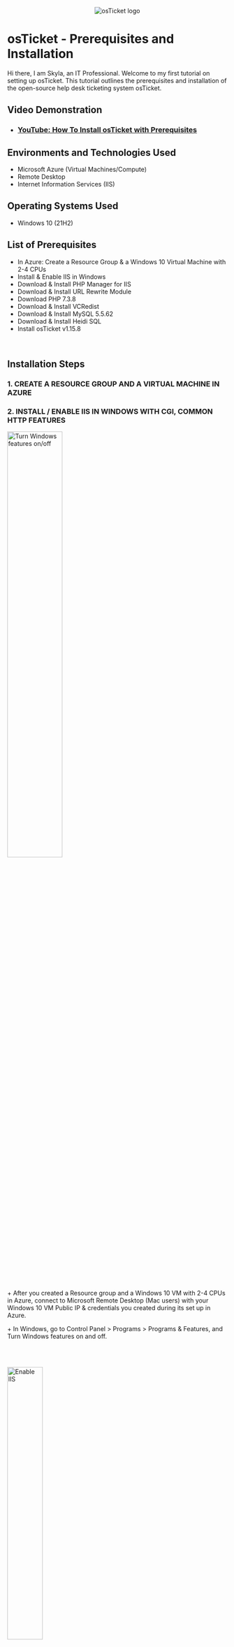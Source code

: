 <p align="center">
<img src="https://i.imgur.com/Clzj7Xs.png" alt="osTicket logo"/>
</p>

<h1>osTicket - Prerequisites and Installation</h1>
Hi there, I am Skyla, an IT Professional. Welcome to my first tutorial on setting up osTicket. This tutorial outlines the prerequisites and installation of the open-source help desk ticketing system osTicket.<br />


<h2>Video Demonstration</h2>

- ### [YouTube: How To Install osTicket with Prerequisites](https://www.youtube.com)

<h2>Environments and Technologies Used</h2>

- Microsoft Azure (Virtual Machines/Compute)
- Remote Desktop
- Internet Information Services (IIS)

<h2>Operating Systems Used </h2>

- Windows 10</b> (21H2)

<h2>List of Prerequisites</h2>

- In Azure: Create a Resource Group & a Windows 10 Virtual Machine with 2-4 CPUs
- Install & Enable IIS in Windows
- Download & Install PHP Manager for IIS
- Download & Install URL Rewrite Module
- Download PHP 7.3.8
- Download & Install VCRedist
- Download & Install MySQL 5.5.62
- Download & Install Heidi SQL
- Install osTicket v1.15.8
<br />
  

<h2>Installation Steps</h2>

<p><h3> 1. CREATE A RESOURCE GROUP AND A VIRTUAL MACHINE IN AZURE </h3></p>

<p><h3> 2. INSTALL / ENABLE IIS IN WINDOWS WITH CGI, COMMON HTTP FEATURES</h3></p>
<p>
<img src="https://i.imgur.com/ejN3TMV.png" height="50%" width="50%" alt="Turn Windows features on/off"/>
</p>
<p>
+ After you created a Resource group and a Windows 10 VM with 2-4 CPUs in Azure, connect to Microsoft Remote Desktop (Mac users) with your Windows 10 VM Public IP & credentials you created during its set up in Azure. </p>
<p>
+ In Windows, go to Control Panel > Programs > Programs & Features, and Turn Windows features on and off. 
</p>
<br />
<br />

<p>
<img src="https://i.imgur.com/KWxqFFv.png" height="40%" width="40%" alt="Enable IIS"/>
</p>
<img src="https://i.imgur.com/qYh2xQJ.png" height="40%" width="40%" alt="Enable IIS"/>
<p>
Before installing osTicket, you need IIS because osTicket is a web-based application. IIS (Internet Information Services) is the needed software that allows your computer to serve and display web pages on the internet.
<p>
Check mark Internet Information Services to enable it. Then, click on Web Management Tools > Application Development Features. Check CGI and Common Features to enable them as well.  
</p>
<br />


<p>
<p><h3>3. INSTALL PHP MANAGER FOR IIS</h3></p>
<p>
<img src="https://i.imgur.com/8xoF95v.png" height="50%" width="50%" alt="Install PHP Manager for IIS"/>
</p>
<p>
+ Download and install PHP Manager for IIS. </p>
 <p>
+ PHP Manager for IIS is a tool that helps Internet Information Services (IIS) work smoothly with PHP. It ensures that IIS can understand and process PHP code, making it compatible with osTicket since it's built using PHP.
</p>
<br />
<br />



<p>
<p><h3>4.INSTALL REWRITE MODULE</h3>
</p>
<p>
<img src="https://i.imgur.com/ETZ51Zc.png" height="50%" width="50%" alt="Install URL Rewrite Module"/>  
</p>
<p>
+ Download and install URL Rewrite Module.
</p>
<br />
<br />


<p>
<p><h3>5. CREATE A PHP FOLDER IN C:\</h3>
</p>
<p>
<img src="https://i.imgur.com/0VuTyZL.png" height="50%" width="50%" alt="PHP Folder on C:\"/>
</p>
<p>
+ On your Windows local disk C:\, create a folder and name it "PHP". 
</p>
<br />
<br />

<p>
<img width="235" alt="image" src="https://github.com/stephanietamgho/osticket-installprocess/assets/151881271/7e62aa36-1044-4776-b636-3fe5cb15a03a">
</p>
<p>
+ Then, download PHP 7.3.8, and unzip its contents, by clicking "Extract all", into C:\PHP folder you've just created.  
</p>
<br />
<br />



<p>
<p><h3>6. INSTALL VCREDIST</h3>
</p>  
<p>
<img src="https://i.imgur.com/fO1yYbA.png" height="50%" width="50%" alt="Visual C++ instal"/>
</p>
<p>
+ Download and install VCRedist. </p>
<p>
+ osTicket is built using certain components or libraries created with Visual C++. VCRedist ensures that your computer has all the right tools so that osTicket can run smoothly without missing anything.
</p>
<br />
<br />



<p>
<p><h3>7. INSTALL MySQL</h3>
</p>
<p>
<img src="https://i.imgur.com/OH31d1N.png" height="50%" width="50%" alt="MySQL instal"/>
</p>
<p>
+ Download and install MySQL. osTicket needs a place to store and organize information. </p>
<p>
+ MySQL is the filing cabinet and management system that helps osTicket keep things in order. Installing MySQL before osTicket ensures that there's an organized place for osTicket to store and retrieve the information it needs to handle support tickets effectively.
 <p>
+ Choose "Typical Setup" and upon installation, choose "Standard Configuration".
 </p> 
</p>
<br />
<br />


<p>
<img src="https://i.imgur.com/VOENr29.png" height="50%" width="50%" alt="MySQL credentials"/>
</p>
<p>
+ The standard configuration sets you up with a "root" username. You may add your own password.
</p>
<br />
<br />


<p>
<p><h3>8. OPEN IIS AND REGISTER PHP WITHIN IIS</h3>
</p>
<p>
<img src="https://i.imgur.com/0gMTZY6.png" height="50%" width="50%" alt="Open IIS as Admin"/>
</p>
<p>
+ Open IIS as an Admin. In the Windows search bar, write "IIS". 
</p>
<br />
<br />


<p>
<img src="https://i.imgur.com/8qMjwAQ.png" height="50%" width="50%" alt="Register PHP within IIS"/>
</p>
<p>
+ In IIS, click on PHP Manager > Register new PHP version.
</p>
<br />
<br />


<p>
<img src="https://i.imgur.com/pg1zuf0.png" height="50%" width="50%" alt="Pull CGI PHP folder"/>
</p>
<p>
+ You will be prompted to add a CGI with .exe extension. </p>
<p>
+ Select C:\PHP and you CGI file will appear. Click on it so IIS can register it.
</p>
<br />
<br />


<p>
<img src="https://i.imgur.com/DuhEkVT.png" height="50%" width="50%" alt="Reload IIS"/>
</p>
<p>
+ It's time to reload IIS with the new additions you've just made. Back to IIS' main page, click "Restart".
</p>
<br />
<br />


<p>
<p><h3>9. INSTALL osTICKET</h3>
</p>

<p>
<img src="https://i.imgur.com/JFUlEzg.png" height="50%" width="50%" alt="Install OsTicket"/>
</p>
<p>
<h4> You are now ready to install osTicket!</h4> 😀 </p>
<p> + Download and install it. Then, move its "Upload" folder to your local disk C:\inetpub\wwwroot.
+ Within C:\inetpub|wwwroot, rename "Uplaod" to "osTicket" (NO SPACE).
</p>
<br />
<br />


<p>
<img src="https://i.imgur.com/DuhEkVT.png" height="50%" width="50%" alt="Reload IIS"/>
</p>
<p>
+ It's time to reload IIS with the new additions you've just made. Back to IIS' main page, click "Restart".
</p>
<br />
<br />

<p>
<img src="https://i.imgur.com/KcYJpeB.png" height="50%" width="50%" alt="Launch osTicket"/>
</p>
<p>
+ It's time to launch osTicket! On IIS, to your left (see arrow), click on sites > Default > osTicket. </p>
<p>
+ Then, to your the right, locate and click "Browse *:80".
</p>
<br />
<br />


<p>
<img src="https://i.imgur.com/m6vwDWe.png" height="50%" width="50%" alt="osTicket missing extensions"/>
</p>
<p>
+ Here you are, in osTicket !!! Note that some extensions are not enabled. So we'll go back to IIS and enable them.
</p>
<br />
<br />


<p>
<img src="https://i.imgur.com/w0irABP.png.png" height="30%" width="30%" alt="Enabling .php extensions"/>
</p>
<p>
+ Back to IIS. Go to sites > Default > osTicket. Then, double-click on PHP Manager. You will see a list of both enabled and disabled .php extensions.
</p>
<p>
+ Enable: php_imap.dll; php_intl.dll; php_opcache.dll. See the "enable" in the example section below.
</p>
<br />
<br />


<p>
<img src="https://i.imgur.com/C10F5ch.png" height="40%" width="40%" alt="Enabling .php extensions"/>
</p>
<p>
+ Once you've enabled the missing extensions, refesh osTicket in your browser. </p>
<p>
+ Observe the changes.
</p>
<br />
<br />


<p>
<p><h3>10. RENAME "OST-SAMPLE CONFIG" FILE AND ASSIGN NEW PERMISSIONS TO "OST-CONFIG" FILE</h3>
</p>
<p>
<img src="https://i.imgur.com/UFYe11S.png" height="40%" width="40%" alt="Rename ost-sampleconfig to ost-config"/>
</p>
<p>
+ Now, it's time to rename your ost-sampleconfig.php file. </p>
<p>
+ In your local disk C:\inetpub\wwwroot\osTicket\includ\ost-sampleconfig.php, right-click on the file and rename it "ost-config".
</p>
<br />
<br />



<p>
<img src="https://i.imgur.com/Wthw0ZH.png" height="40%" width="40%" alt="Assign Permissions of ost-config.php"/>
</p>
<p>
+ At this stage, we can assign new permissions to our ost-config.php file we've just renamed. </p>
<p>
+ Right-click on the file > Properties > Security > Advanced. Then, "disable inheritance" > Remove All Permissions.
</p>
<br />
<br />


<p>
<img src="https://i.imgur.com/ZF0WQAB.png" height="40%" width="40%" alt="Assign Permissioms of ost-config.php"/>
</p>
<p>
+ Once you removed all inheritances, click on "Add" > Select a principal. Write "Everyone", then click on "Check Names". 
</p>
<br />
<br />

<p>
<img src="https://i.imgur.com/vRIITNZ.png" height="40%" width="40%" alt="Give full control to Everyone"/>
</p>
<p>
+ Give full control to the group "Everyone". Now, everyone has access to the file.
</p>
<br />
<br />


<p>
<p><h3>11. CONTINUE SETTING UP osTICKET IN THE BROWSER</h3>
</p>
<p>
<img src="https://i.imgur.com/ipN6Zhr.png" height="40%" width="40%" alt="Setting up osTicket in the browser"/>
</p>
<p>
+ Back to the osTicket page on your browser, click "Continue". You may now fill most information. 
<p>
+ The default email address is the one that receives emails from customers. DO NOT PRESS INSTALL, yet. We need more SQL information before proceeding.
</p>
<br />
<br />


<p>
<p><h3>12. INSTALL HeidiSQL.</h3>
</p>
<p>
<img src="https://i.imgur.com/2rpcY9P.png" height="40%" width="40%" alt="Download and Install Heidi SQL"/>
</p>
<p>
+ Download and install Heidi SQL. It provides a visual interface for managing and manipulating data in the database.
</p>
<br />
<br />


<p>
<p><h3>13. CREATE A NEW SESSION AND DATABASE IN HeidiSQL</h3>
</p>
<p>
<img src="https://i.imgur.com/HDEsVxB.png" height="40%" width="40%" alt="Create a new session Heidi"/>
</p>
<p>
+ Open Heidi SQL and click "New" (bottom left corner) to create a new seesion. Enter your password used for MySQL and connect to the session. 
</p>
<br />
<br />


<p>
<img src="https://i.imgur.com/UN2He83.png" height="40%" width="40%" alt="Create a database in Heidi"/>
</p>
<p>
+ Create a database called "osTicket". For this, right-click on the screen > create new > database. Name it "osTicket".
</p>
<br />
<br />



<p>
<p><h3>14. FINISH SETTIN UP osTICKET IN THE BROWSER</h3>
</p>
<p>
<img src="https://i.imgur.com/HrDrfYT.png" height="40%" width="40%" alt="Continuing osTicket set up"/>
</p>
<p>
+ Back to osTicket in your browser, you may not fill all the remaining SQL section. Then, click "Install Now!"
</p>
<br />
<br />

<p>
<p><h3>STEP 15. CONGRATULATIONS!</h3>
</p>
<p>
<img src="https://i.imgur.com/tvABRAz.png" height="40%" width="40%" alt="Congrats, you're in!"/>
</p>
<p>
<h4>CONGRATULATIONS, YOU MADE IT!</h4> 🥳
</p>
<p>
You can also clean up now by:</p>  
<p>+ 1. Deleting the following file: C:\inetpub\wwwroot\osTicket\setup </p>
<p>
+ 2. Setting new permissions to "Read Only" to your "ost-config.php": C:\inetpub|wwwwroot|osTicket\include\ost-config.php</p>
<br />
<br />


<p>
<img src="https://i.imgur.com/21dOAQT.png" height="50%" width="50%" alt="osTicket help desk page"/>
</p>
<p>
<h4> You may browse to your help desk login page: http://localhost/osTicket/scp/login.php </h4>
</p>
<br />
<br />


